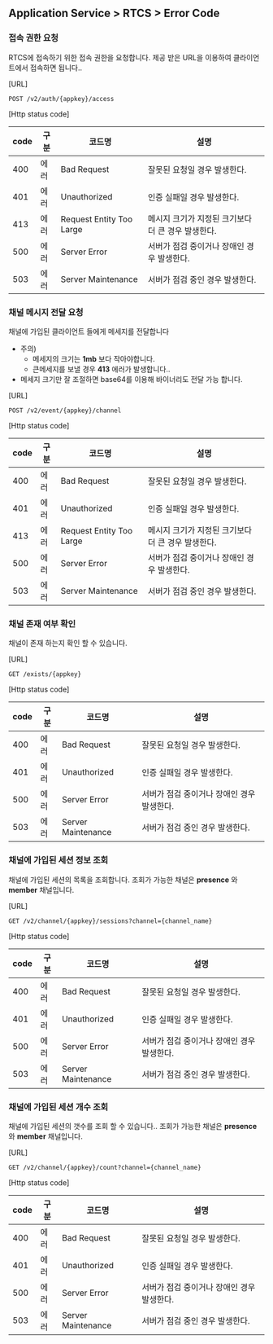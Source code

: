 ## Application Service > RTCS > Error Code
### 접속 권한 요청
RTCS에 접속하기 위한 접속 권한을 요청합니다. 제공 받은 URL을 이용하여 클라이언트에서 접속하면 됩니다..

[URL]

```
POST /v2/auth/{appkey}/access
```

[Http status code]

|code| 구분 | 코드명 | 설명 |
|---|---|---|---|
|400| 에러 |Bad Request | 잘못된 요청일 경우 발생한다.|
|401| 에러 |Unauthorized | 인증 실패일 경우 발생한다.|
|413| 에러 |Request Entity Too Large | 메시지 크기가 지정된 크기보다 더 큰 경우 발생한다.|
|500| 에러 |Server Error | 서버가 점검 중이거나 장애인 경우 발생한다.|
|503| 에러 |Server Maintenance | 서버가 점검 중인 경우 발생한다.|


### 채널 메시지 전달 요청
채널에 가입된 클라이언트 들에게 메세지를 전달합니다
* 주의)
  * 메세지의 크기는 **1mb** 보다 작아야합니다.
  * 큰메세지를 보낼 경우 **413** 에러가 발생합니다..
* 메세지 크기만 잘 조절하면 base64를 이용해 바이너리도 전달 가능 합니다.

[URL]

```
POST /v2/event/{appkey}/channel
```

[Http status code]

|code| 구분 | 코드명 | 설명 |
|---|---|---|---|
|400| 에러 |Bad Request | 잘못된 요청일 경우 발생한다.|
|401| 에러 |Unauthorized | 인증 실패일 경우 발생한다.|
|413| 에러 |Request Entity Too Large | 메시지 크기가 지정된 크기보다 더 큰 경우 발생한다.|
|500| 에러 |Server Error | 서버가 점검 중이거나 장애인 경우 발생한다.|
|503| 에러 |Server Maintenance | 서버가 점검 중인 경우 발생한다.|

### 채널 존재 여부 확인
채널이 존재 하는지 확인 할 수 있습니다.

[URL]

```
GET /exists/{appkey}
```

[Http status code]

|code| 구분 | 코드명 | 설명 |
|---|---|---|---|
|400| 에러 |Bad Request | 잘못된 요청일 경우 발생한다.|
|401| 에러 |Unauthorized | 인증 실패일 경우 발생한다.|
|500| 에러 |Server Error | 서버가 점검 중이거나 장애인 경우 발생한다.|
|503| 에러 |Server Maintenance | 서버가 점검 중인 경우 발생한다.|

### 채널에 가입된 세션 정보 조회
채널에 가입된 세션의 목록을 조회합니다. 조회가 가능한 채널은 **presence** 와 **member** 채널입니다.

[URL]

```
GET /v2/channel/{appkey}/sessions?channel={channel_name}
```

[Http status code]

|code| 구분 | 코드명 | 설명 |
|---|---|---|---|
|400| 에러 |Bad Request | 잘못된 요청일 경우 발생한다.|
|401| 에러 |Unauthorized | 인증 실패일 경우 발생한다.|
|500| 에러 |Server Error | 서버가 점검 중이거나 장애인 경우 발생한다.|
|503| 에러 |Server Maintenance | 서버가 점검 중인 경우 발생한다.|

### 채널에 가입된 세션 개수 조회
채널에 가입된 세션의 갯수를 조회 할 수 있습니다.. 조회가 가능한 채널은 **presence** 와 **member** 채널입니다.

[URL]

```
GET /v2/channel/{appkey}/count?channel={channel_name}
```

[Http status code]

|code| 구분 | 코드명 | 설명 |
|---|---|---|---|
|400| 에러 |Bad Request | 잘못된 요청일 경우 발생한다.|
|401| 에러 |Unauthorized | 인증 실패일 경우 발생한다.|
|500| 에러 |Server Error | 서버가 점검 중이거나 장애인 경우 발생한다.|
|503| 에러 |Server Maintenance | 서버가 점검 중인 경우 발생한다.|
